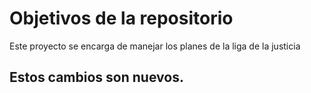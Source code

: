 # Objetivos de la repositorio

Este proyecto se encarga de manejar los planes de la liga de la justicia


## Estos cambios son nuevos.  
